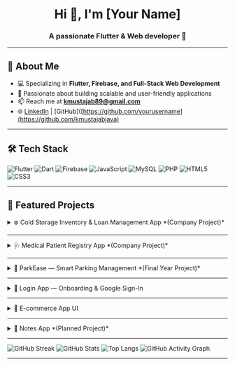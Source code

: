 <!-- Header -->
<h1 align="center">Hi 👋, I'm [Your Name]</h1>
<h3 align="center">A passionate Flutter & Web developer 🚀</h3>

---

## 🌟 About Me
- 💻 Specializing in **Flutter, Firebase, and Full-Stack Web Development**  
- 📱 Passionate about building scalable and user-friendly applications  
- 📫 Reach me at **kmustajab89@gmail.com**  
- 🌐 [LinkedIn]([https://linkedin.com/in/yourusername](https://www.linkedin.com/in/kainat-m-1b28b72a7/)) | [GitHub]([https://github.com/yourusername](https://github.com/kmustajabjava)

---

## 🛠 Tech Stack
![Flutter](https://img.shields.io/badge/Flutter-02569B?style=for-the-badge&logo=flutter&logoColor=white)
![Dart](https://img.shields.io/badge/Dart-0175C2?style=for-the-badge&logo=dart&logoColor=white)
![Firebase](https://img.shields.io/badge/Firebase-ffca28?style=for-the-badge&logo=firebase&logoColor=black)
![JavaScript](https://img.shields.io/badge/JavaScript-F7E017?style=for-the-badge&logo=javascript&logoColor=black)
![MySQL](https://img.shields.io/badge/MySQL-00618A?style=for-the-badge&logo=mysql&logoColor=white)
![PHP](https://img.shields.io/badge/PHP-777BB4?style=for-the-badge&logo=php&logoColor=white)
![HTML5](https://img.shields.io/badge/HTML5-E34C26?style=for-the-badge&logo=html5&logoColor=white)
![CSS3](https://img.shields.io/badge/CSS3-264DE4?style=for-the-badge&logo=css3&logoColor=white)

---

## 📂 Featured Projects

<details>
<summary>❄️ Cold Storage Inventory & Loan Management App *(Company Project)*</summary>
<br>

A mobile app for inventory management, loan tracking, and payment handling in cold storage facilities.  
- Role-based authentication with localization (English/Urdu)  
- SSL integration for secure API communication  
- Dynamic forms & multilingual support  

**Tech Stack:** Flutter, Dart, GetX, Dio, REST APIs, Android Studio  
📷 **Screenshots:**  
![Cold Storage Screenshot](images/cold1.png)  
![Cold Storage Screenshot 2](images/cold2.png)  


</details>

---

<details>
<summary>🩺 Medical Patient Registry App *(Company Project)*</summary>
<br>

A medical registry app for managing patient data, enabling file uploads, image compression, and Excel report generation.  
- Image compression using Dart isolates for optimized uploads  
- REST API integration with custom error handling  
- File handling with MethodChannel & Android MediaStore  

**Tech Stack:** Flutter, Dart, GetX, Dio, REST APIs, Android Studio  
📷 **Screenshots:**  
![Medical App Screenshot](images/med1.png)  

</details>

---

<details>
<summary>🚗 ParkEase — Smart Parking Management *(Final Year Project)*</summary>
<br>

A smart parking management app with separate customer & admin panels.  
- Slot availability checking & booking based on time/type (shaded/unshaded)  
- Real-time slot management with GetX  
- Payment calculation based on duration  

**Tech Stack:** Flutter, Dart, Firebase, Firestore, GetX, Google Maps API, Android Studio  
📷 **Screenshots:**  
![ParkEase Screenshot](images/park1.png)  
![ParkEase Screenshot 2](images/park2.png)  

**Live Demo:** [Demo Link](https://your-demo-link.com)  
**Code Access:** Available on request.

</details>

---

<details>
<summary>🔐 Login App — Onboarding & Google Sign-In</summary>
<br>

A simple onboarding & authentication app with animations.  
- Firebase Authentication  
- Google Sign-In integration  
- Animated onboarding screens  

**Tech Stack:** Flutter, Dart, Firebase Auth, Google Sign-In, Android Studio  
📷 **Screenshots:**  
![Login App Screenshot](images/login1.png)  

**Code Access:** Available on request.

</details>

---

<details>
<summary>🛒 E-commerce App UI</summary>
<br>

UI design for a modern e-commerce mobile app.  
- Product listing pages  
- Product detail view  
- Add-to-cart mockup  

**Tech Stack:** Flutter, Dart, Android Studio  
📷 **Screenshots:**  
![E-commerce App Screenshot](images/ecom1.png)  

**Code Access:** Available on request.

</details>

---

<details>
<summary>📝 Notes App *(Planned Project)*</summary>
<br>

A notes management app (planned) with local database storage and animations.  
- Local data storage using `sqflite`  
- Smooth UI animations  
- CRUD operations  

**Tech Stack:** Flutter, Dart, sqflite, Android Studio  
📷 **Screenshots:** *(Coming soon)*  

**Code Access:** Will be available after completion.

</details>

---

![GitHub Streak](https://streak-stats.demolab.com?user=kmustajabjava&theme=tokyonight&hide_border=true)
![GitHub Stats](https://github-readme-stats.vercel.app/api?username=kmustajabjava&show_icons=true&theme=tokyonight)
![Top Langs](https://github-readme-stats.vercel.app/api/top-langs/?username=kmustajabjava&layout=compact&theme=tokyonight)
![GitHub Activity Graph](https://github-readme-activity-graph.vercel.app/graph?username=kmustajabjava&theme=tokyo-night)

---

